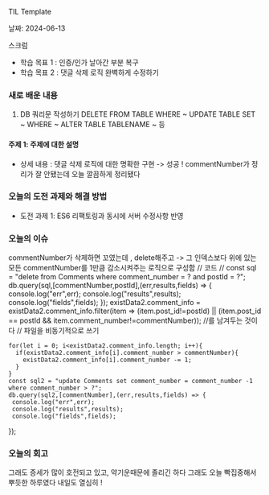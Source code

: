 TIL Template

날짜: 2024-06-13

스크럼
- 학습 목표 1 : 인증/인가 날아간 부분 복구
- 학습 목표 2 : 댓글 삭제 로직 완벽하게 수정하기

### 새로 배운 내용
1. DB 쿼리문 작성하기
DELETE FROM TABLE WHERE ~
UPDATE TABLE SET ~ WHERE ~
ALTER TABLE TABLENAME ~ 등
#### 주제 1: 주제에 대한 설명
- 상세 내용 : 댓글 삭제 로직에 대한 명확한 구현 -> 성공 ! 
commentNumber가 정리가 잘 안됐는데 오늘 깔끔하게 정리됐다


### 오늘의 도전 과제와 해결 방법
- 도전 과제 1: ES6 리팩토링과 동시에 서버 수정사항 반영

### 오늘의 이슈

commentNumber가 삭제하면 꼬였는데 , delete해주고 -> 그 인덱스보다 위에 있는 모든 commentNumber를 1만큼 감소시켜주는 로직으로 구성함
// 코드 // 
const sql = "delete from Comments where comment_number = ? and postId = ?";
    db.query(sql,[commentNumber,postId],(err,results,fields) => {
     console.log("err",err);
     console.log("results",results);
     console.log("fields",fields);
  });
    existData2.comment_info = existData2.comment_info.filter(item => (item.post_id!=postId) || (item.post_id == postId && item.comment_number!=commentNumber));
    //를 남겨두는 것이다 
    // 파일을 비동기적으로 쓰기 
    
    for(let i = 0; i<existData2.comment_info.length; i++){
      if(existData2.comment_info[i].comment_number > commentNumber){
        existData2.comment_info[i].comment_number -= 1;
      }
    } 
    const sql2 = "update Comments set comment_number = comment_number -1 where comment_number > ?";
    db.query(sql2,[commentNumber],(err,results,fields) => {
     console.log("err",err);
     console.log("results",results);
     console.log("fields",fields);
  }); 


### 오늘의 회고
그래도 증세가 많이 호전되고 있고, 약기운때문에 졸리긴 하다
그래도 오늘 빡집중해서 뿌듯한 하루였다 
내일도 열심히 !


